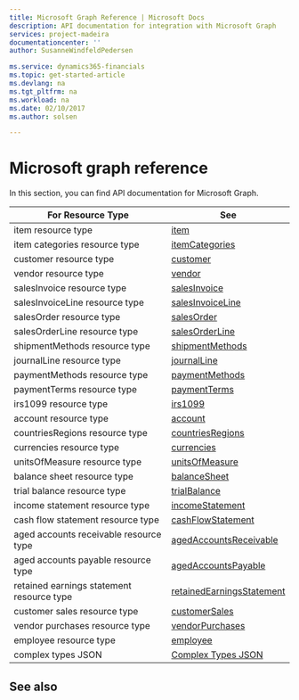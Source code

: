 ```yaml
---
title: Microsoft Graph Reference | Microsoft Docs
description: API documentation for integration with Microsoft Graph
services: project-madeira
documentationcenter: ''
author: SusanneWindfeldPedersen

ms.service: dynamics365-financials
ms.topic: get-started-article
ms.devlang: na
ms.tgt_pltfrm: na
ms.workload: na
ms.date: 02/10/2017
ms.author: solsen

---
```

# Microsoft graph reference
In this section, you can find API documentation for Microsoft Graph.

|For Resource Type|See|
|-----------------|---|
|item resource type|[item](../resource_types/dynamics_item.md)|
|item categories resource type|[itemCategories](../resource_types/dynamics_itemcategories.md)|
|customer resource type|[customer](../resource_types/dynamics_customer.md)|
|vendor resource type|[vendor](../resource_types/dynamics_vendor.md)|
|salesInvoice resource type|[salesInvoice](../resource_types/dynamics_salesinvoice.md)|
|salesInvoiceLine resource type|[salesInvoiceLine](../resource_types/dynamics_salesinvoiceline.md)|
|salesOrder resource type|[salesOrder](../resource_types/dynamics_salesorder.md)|
|salesOrderLine resource type|[salesOrderLine](../resource_types/dynamics_salesorderline.md)|
|shipmentMethods resource type|[shipmentMethods](../resource_types/dynamics_shipmentmethods.md)|
|journalLine resource type|[journalLine](../resource_types/dynamics_journalline.md)|
|paymentMethods resource type|[paymentMethods](../resource_types/dynamics_paymentmethods.md)|
|paymentTerms resource type|[paymentTerms](../resource_types/dynamics_paymentterms.md)|
|irs1099 resource type|[irs1099](../resource_types/dynamics_irs1099.md)|
|account resource type|[account](../resource_types/dynamics_account.md)|
|countriesRegions resource type|[countriesRegions](../resource_types/dynamics_countriesregions.md)|
|currencies resource type|[currencies](../resource_types/dynamics_currencies.md)|
|unitsOfMeasure resource type|[unitsOfMeasure](../resource_types/dynamics_unitsofmeasure.md)|
|balance sheet resource type|[balanceSheet](../resource_types/dynamics_balancesheet.md)|
|trial balance resource type|[trialBalance](../resource_types/dynamics_trialbalance.md)|
|income statement resource type|[incomeStatement](../resource_types/dynamics_incomestatement.md)|
|cash flow statement resource type|[cashFlowStatement](../resource_types/dynamics_cashflowstatement.md)|
|aged accounts receivable resource type|[agedAccountsReceivable](../resource_types/dynamics_agedaccountsreceivable.md)|
|aged accounts payable resource type|[agedAccountsPayable](../resource_types/dynamics_agedaccountspayable.md)|
|retained earnings statement resource type|[retainedEarningsStatement](../resource_types/dynamics_retainedearningsstatement.md)|
|customer sales resource type|[customerSales](../resource_types/dynamics_customersales.md)|
|vendor purchases resource type|[vendorPurchases](../resource_types/dynamics_vendorpurchases.md)|
|employee resource type|[employee](../resource_types/dynamics_employee.md)|
|complex types JSON|[Complex Types JSON](../resource_types/dynamics_complex_types.md)|

## See also

